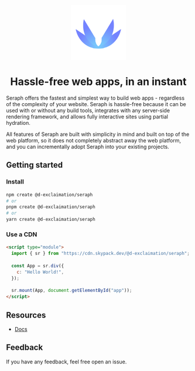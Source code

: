 <br/>
<p align="center">
  <img height="150" src="./docs/public/seraph.png"/>
</p>

<h1 align="center">Hassle-free web apps, in an instant</h1>

Seraph offers the fastest and simplest way to build web apps - regardless of the complexity of your website. Seraph is hassle-free because it can be used with or without any build tools, integrates with any server-side rendering framework, and allows fully interactive sites using partial hydration.

All features of Seraph are built with simplicity in mind and built on top of the web platform, so it does not completely abstract away the web platform, and you can incrementally adopt Seraph into your existing projects.

## Getting started

### Install

```sh
npm create @d-exclaimation/seraph
# or
pnpm create @d-exclaimation/seraph
# or
yarn create @d-exclaimation/seraph
```

### Use a CDN

```html
<script type="module">
  import { sr } from "https://cdn.skypack.dev/@d-exclaimation/seraph";

  const App = sr.div({
    c: "Hello World!",
  });

  sr.mount(App, document.getElementById("app"));
</script>
```

## Resources

- [Docs](https://seraph.dexclaimation.com)

## Feedback
If you have any feedback, feel free open an issue.